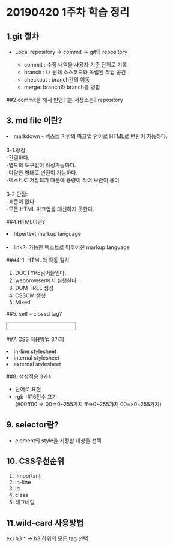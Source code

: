 # 20190420 1주차 학습 정리

## 1.git 절차
- Local repository -> commit -> git의 repository
   
   - commit : 수정 내역을 사용자 기준 단위로 기록
   - branch : 내 원래 소스코드와 독립된 작업 공간
   - checkout : branch간의 이동
   - merge: branch와 branch를 병합


##2.commit을 해서 반영되는 저장소는?
repository


## 3. md file 이란?
<li> markdown - 텍스트 기반의 마크업 언어로 HTML로 변환이 가능하다.</li>
<br>
3-1.장점:<br>
-간결하다. <br>
-별도의 도구없이 작성가능하다. <br>
-다양한 형태로 변환이 가능하다. <br>
-텍스트로 저장되기 때문에 용량이 적어 보관이 용이 <br>
<br>
3-2.단점:<br>
-표준이 없다. <br>
-모든 HTML 마크업을 대신하지 못한다.<br>

##4.HTML이란? <br>
<li>htpertext markup language<br></br> </li>
<li> link가 가능한 텍스트로 이루어진 markup language </li>

###4-1. HTML의 작동 절차
1. DOCTYPE읽어들인다.
2. webbrowser에서 실행한다.
3. DOM TREE 생성
4. CSSOM 생성
5. Mixed

##5. self - closed tag?
<!-- <meta />  -->
<!-- <hr /> --> 
<input />
<link /> 

##7. CSS 적용방법 3가지
<li> in-line stylesheet </li>
<li> internal stylesheet </li>
<li> external stylesheet </li>

##8. 색상적용 3가지
- 단어로 표현
- rgb
-#16진수 표기 <br>
(#00ff00 -> 00=>0~255가지 ff=>0~255가지 00=>0~255가지)

## 9. selector란?
- element의 style을 지정할 대상을 선택

## 10. CSS우선순위
1. !important
2. in-line
3. id
4. class
5. 태그네임

## 11.wild-card 사용방법
ex) h3 * -> h3 하위의 모든 tag 선택




